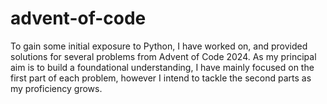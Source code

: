 # advent-of-code

To gain some initial exposure to Python, I have worked on, and provided solutions for several problems from Advent of Code 2024. As my principal aim is to build a foundational understanding, I have mainly focused on the first part of each problem, however I intend to tackle the second parts as my proficiency grows.